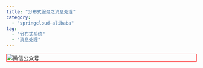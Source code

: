 ```yaml
---
title: "分布式服务之消息处理"
category:
  - "springcloud-alibaba"
tag:
  - "分布式系统"
  - "消息处理"
---
```







<img style="border:1px red solid; display:block; margin:0 auto;" :src="$withBase('/qrcode.jpg')" alt="微信公众号" />